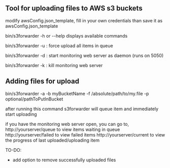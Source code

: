 Tool for uploading files to AWS s3 buckets
------------------------------------------

modify awsConfig.json_template, fill in your own credentials than save it as awsConfig.json_template

bin/s3forwarder -h or --help displays available commands

bin/s3forwarder -u : force upload all items in queue

bin/s3forwarder -d : start monitoring web server as daemon (runs on 5050)

bin/s3forwarder -k : kill monitoring web server


Adding files for upload
-----------------------

bin/s3forwarder -a -b myBucketName -f /absolute/path/to/my.file -p optional/pathToPutInBucket

after running this command s3forwarder will queue item and immediately start uploading

if you have the monitoring web server open, you can go to,
 http://yourserver/queue to view items waiting in queue
 http://yourserver/failed to view failed items
 http://yourserver/current to view the progress of last uploaded/uploading item


TO-DO:
- add option to remove successfully uploaded files

